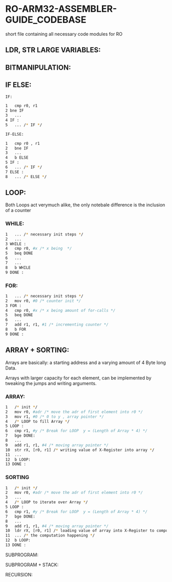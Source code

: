 # RO-ARM32-ASSEMBLER-GUIDE_CODEBASE
short file containing all necessary code modules for RO


## LDR, STR LARGE VARIABLES:

## BITMANIPULATION:

## IF ELSE:

```bash
IF:

1   cmp r0, r1
2 bne IF
3   ... 
4 IF :
5   ... /* IF */

IF-ELSE:

1   cmp r0 , r1
2   bne IF
3   ...
4   b ELSE
5 IF :
6   ... /* IF */
7 ELSE :
8   ... /* ELSE */


```
## LOOP:

Both Loops act verymuch alike,
the only notebale difference is the inclusion of a counter

### WHILE:

```bash
1   ... /* necessary init steps */
2   ...
3 WHILE :
4   cmp r0, #x /* x being  */
5   beq DONE
6   ...
7   ...
8   b WHILE
9 DONE :

```

### FOR:

```bash
1   ... /* necessary init steps */
2   mov r0, #0 /* counter init */
3 FOR :
4   cmp r0, #x /* x being amount of for-calls */
5   beq DONE
6   ...
7   add r1, r1, #1 /* incrementing counter */
8   b FOR
9 DONE :

```

## ARRAY + SORTING:

Arrays are basically: 
a starting address and a varying amount of 4 Byte long Data.

Arrays with larger capacity for each element,
can be implemented by tweaking the jumps and writing arguments.

### ARRAY:

```bash
1   /* init */
2   mov r0, #adr /* move the adr of first element into r0 */
3   mov r1, #0 /* 0 to y , array pointer */
4   /* LOOP to fill Array */
5 LOOP :
6   cmp r1, #y /* Break for LOOP  y = (Length of Array * 4) */
7   bge DONE:
8   ...
9   add r1, r1, #4 /* moving array pointer */
10  str rX, [r0, r1] /* writing value of X-Register into array */
11  ...
12  b LOOP:
13 DONE :
```

### SORTING

```bash
1   /* init */
2   mov r0, #adr /* move the adr of first element into r0 */
3   ...
4   /* LOOP to iterate over Array */
5 LOOP :
6   cmp r1, #y /* Break for LOOP  y = (Length of Array * 4) */
7   bge DONE:
8   ...
9   add r1, r1, #4 /* moving array pointer */
10  ldr rX, [r0, r1] /* loading value of array into X-Register to compute */
11  ... /* the computation happening */
12  b LOOP:
13 DONE :
```

SUBPROGRAM:

SUBPROGRAM + STACK:

RECURSION:
